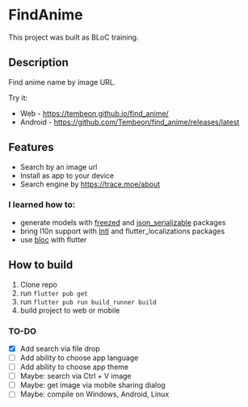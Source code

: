 # FindAnime

This project was built as BLoC training. 

## Description

Find anime name by image URL. 

Try it:
* Web - https://tembeon.github.io/find_anime/
* Android - https://github.com/Tembeon/find_anime/releases/latest

## Features
* Search by an image url
* Install as app to your device
* Search engine by https://trace.moe/about

### I learned how to:
* generate models with [freezed](https://pub.dev/packages/freezed) and [json_serializable](https://pub.dev/packages/json_serializable) packages
* bring l10n support with [Intl](https://pub.dev/packages/intl) and flutter_localizations packages
* use [bloc](https://pub.dev/packages/bloc) with flutter

## How to build
1. Clone repo
2. run `flutter pub get`
3. run `flutter pub run build_runner build`
4. build project to web or mobile

### TO-DO
- [X] Add search via file drop
- [ ] Add ability to choose app language
- [ ] Add ability to choose app theme
- [ ] Maybe: search via Ctrl + V image
- [ ] Maybe: get image via mobile sharing dialog
- [ ] Maybe: compile on Windows, Android, Linux